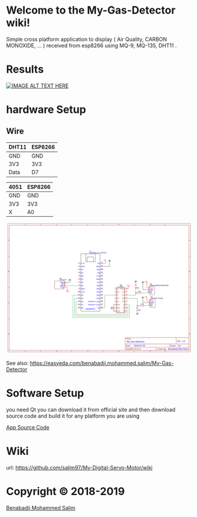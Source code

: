 # Welcome to the My-Gas-Detector wiki!

Simple cross platform application to display ( Air Quality, CARBON MONOXIDE, ... ) received from esp8266 using MQ-9, MQ-135, DHT11 .

# Results
[![IMAGE ALT TEXT HERE](https://img.youtube.com/vi/cE4nqWrOz2U/0.jpg)](https://www.youtube.com/watch?v=cE4nqWrOz2U)

# hardware Setup



## Wire

| DHT11 | ESP8266 |
|-------|---------|
| GND   | GND     |
| 3V3   | 3V3     |
| Data  | D7      |


| 4051 | ESP8266 |
|------|---------|
| GND  | GND     |
| 3V3  | 3V3     |
| X    | A0      |

![](https://github.com/salim97/My-Gas-Detector/blob/master/ESP8266%20MQ-9%20MQ-135%20DHT11/Schematic_My-Gas-Detector_Sheet-1_20180720122207.png)

See also: https://easyeda.com/benabadji.mohammed.salim/My-Gas-Detector


# Software Setup
you need Qt you can download it from official site
and then download source code and build it for any platform you are using 

[App Source Code](https://github.com/salim97/My-Gas-Detector/tree/master/QT_Application/Src)

# Wiki

url: https://github.com/salim97/My-Digital-Servo-Motor/wiki

# Copyright © 2018-2019

[Benabadji Mohammed Salim](https://github.com/salim97)
